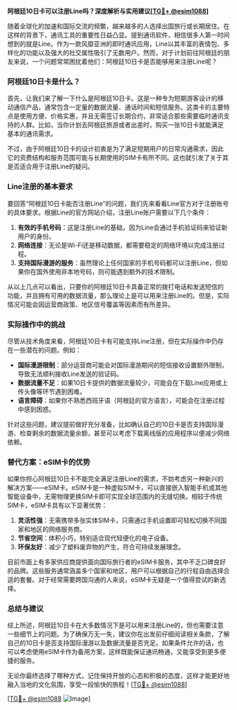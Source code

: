 **阿根廷10日卡可以注册Line吗？深度解析与实用建议[[TG💪+ @esim1088](https://t.me/s/esim1088)]**

随着全球化的加速和国际交流的频繁，越来越多的人选择出国旅行或长期居住。在这样的背景下，通讯工具的重要性日益凸显。提到通讯软件，相信很多人第一时间想到的就是Line。作为一款风靡亚洲的即时通讯应用，Line以其丰富的表情包、多样化的功能以及强大的社交属性吸引了无数用户。然而，对于计划前往阿根廷的朋友来说，一个问题常常困扰着他们：阿根廷10日卡是否能够用来注册Line呢？

### 阿根廷10日卡是什么？

首先，让我们来了解一下什么是阿根廷10日卡。这是一种专为短期游客设计的移动通信产品，通常包含一定量的数据流量、通话时间和短信服务。这类卡的主要特点是使用方便、价格实惠，并且无需签订长期合约，非常适合那些需要临时通讯支持的人群。比如，当你计划去阿根廷旅游或者出差时，购买一张10日卡就能满足基本的通讯需求。

不过，由于阿根廷10日卡的设计初衷是为了满足短期用户的日常沟通需求，因此它的资费结构和服务范围可能与长期使用的SIM卡有所不同。这也就引发了关于其是否适合用于注册Line的疑问。

### Line注册的基本要求

要回答“阿根廷10日卡能否注册Line”的问题，我们先来看看Line官方对于注册账号的具体要求。根据Line的官方网站介绍，注册Line账户需要以下几个条件：

1. **有效的手机号码**：这是注册Line的基础，因为Line会通过手机验证码来验证新用户的身份。
2. **网络连接**：无论是Wi-Fi还是移动数据，都需要稳定的网络环境以完成注册过程。
3. **支持国际漫游的服务**：虽然理论上任何国家的手机号码都可以注册Line，但如果你在国外使用非本地号码，则可能遇到额外的技术限制。

从以上几点可以看出，只要你的阿根廷10日卡具备正常的拨打电话和发送短信的功能，并且拥有可用的数据流量，那么理论上是可以用来注册Line的。但是，实际情况可能会因运营商政策、地区信号覆盖等因素而有所差异。

### 实际操作中的挑战

尽管从技术角度来看，阿根廷10日卡有可能支持Line注册，但在实际操作中仍存在一些潜在的问题。例如：

- **国际漫游限制**：部分运营商可能会对国际漫游期间的短信接收设置额外限制，导致无法顺利接收Line发送的验证码。
- **数据流量不足**：如果10日卡提供的数据流量较少，可能会在下载Line应用或上传头像等环节遇到困难。
- **语言障碍**：如果你不熟悉西班牙语（阿根廷的官方语言），可能会在注册过程中感到困惑。

针对这些问题，建议提前做好充分准备，比如确认自己的10日卡是否支持国际漫游、检查剩余的数据流量余额，甚至可以考虑下载离线版的应用程序以便减少网络依赖。

### 替代方案：eSIM卡的优势

如果你担心阿根廷10日卡不能完全满足注册Line的需求，不妨考虑另一种新兴的解决方案——eSIM卡。eSIM卡是一种虚拟SIM卡，可以直接嵌入智能手机或其他智能设备中，无需物理更换SIM卡即可实现全球范围内的无缝切换。相较于传统SIM卡，eSIM卡具有以下显著优势：

1. **灵活性强**：无需携带多张实体SIM卡，只需通过手机设置即可轻松切换不同国家和地区的网络服务商。
2. **节省空间**：体积小巧，特别适合现代轻便化的电子设备。
3. **环保友好**：减少了塑料废弃物的产生，符合可持续发展理念。

目前市面上有多家供应商提供面向国际旅行者的eSIM卡服务，其中不乏口碑良好的品牌。这些服务通常涵盖多个国家和地区，用户可以根据自己的行程自由选择合适的套餐。对于经常需要跨国沟通的人来说，eSIM卡无疑是一个值得尝试的新选择。

### 总结与建议

综上所述，阿根廷10日卡在大多数情况下是可以用来注册Line的，但也需要注意一些细节上的问题。为了确保万无一失，建议你在出发前仔细阅读相关条款，了解自己的10日卡是否支持国际漫游以及数据流量是否充足。如果条件允许的话，也可以考虑使用eSIM卡作为备用方案，这样既能保证通讯畅通，又能享受到更多便捷的服务。

无论你最终选择了哪种方式，记住保持开放的心态和积极的态度，这样才能更好地融入当地的文化氛围，享受一段愉快的旅程！[[TG💪+ @esim1088](https://t.me/s/esim1088)]

[[TG💪+ @esim1088](https://t.me/s/esim1088) ![Image](https://i.postimg.cc/4NQfJmqS/Snipaste-2025-05-13-00-14-12.png)]